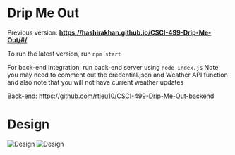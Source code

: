 # Drip Me Out

Previous version: **https://hashirakhan.github.io/CSCI-499-Drip-Me-Out/#/**

To run the latest version, run `npm start`

For back-end integration, run back-end server using `node index.js`
Note: you may need to comment out the credential.json and Weather API function and also note that you will not have current weather updates

Back-end: 
https://github.com/rtieu10/CSCI-499-Drip-Me-Out-backend

# Design

![Design](https://github.com/HashirAKhan/CSCI-499-Drip-Me-Out/blob/main/ReadMeAssets/Design.gif)
![Design](https://github.com/HashirAKhan/CSCI-499-Drip-Me-Out/blob/main/ReadMeAssets/DesignScreenshot.png)
